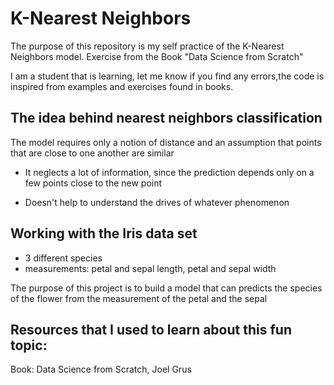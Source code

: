 # K-Nearest Neighbors

The purpose of this repository is my self practice of the K-Nearest Neighbors model. Exercise from the Book "Data Science from Scratch"

I am a student that is learning, let me know if you find any errors,the code is inspired from examples and exercises found in books.

## The idea behind nearest neighbors classification

The model requires only a notion of distance and an assumption that points that are close to one another are similar

- It neglects a lot of information, since the prediction depends only on a few points close to the new point

- Doesn't help to understand the drives of whatever phenomenon


## Working with the Iris data set

* 3 different species
* measurements: petal and sepal length, petal and sepal width

The purpose of this project is to build a model that can predicts the species of the flower from the measurement of the petal and the sepal



## Resources that I used to learn about this fun topic:
Book: Data Science from Scratch, Joel Grus
